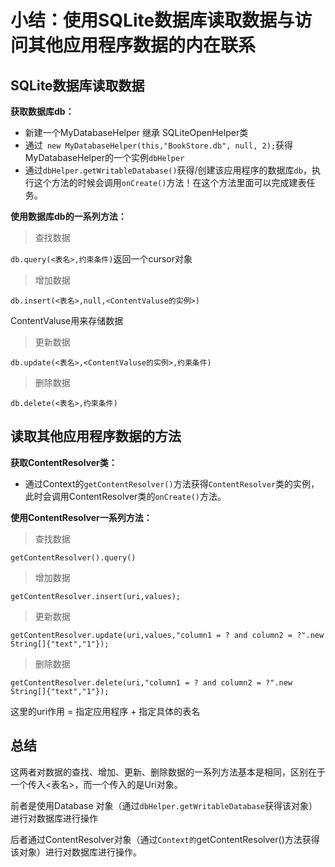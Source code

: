 #  小结：使用SQLite数据库读取数据与访问其他应用程序数据的内在联系



## SQLite数据库读取数据



**获取数据库db：**



*    新建一个MyDatabaseHelper 继承 SQLiteOpenHelper类
*    通过` new MyDatabaseHelper(this,"BookStore.db", null, 2);`获得 MyDatabaseHelper的一个实例`dbHelper`
*    通过`dbHelper.getWritableDatabase()`获得/创建该应用程序的数据库`db`，执行这个方法的时候会调用`onCreate()`方法！在这个方法里面可以完成建表任务。



**使用数据库db的一系列方法：**



>    查找数据

`db.query(<表名>,约束条件)`返回一个cursor对象

>    增加数据

`db.insert(<表名>,null,<ContentValuse的实例>)` 

ContentValuse用来存储数据

>    更新数据

`db.update(<表名>,<ContentValuse的实例>,约束条件)`

>    删除数据

`db.delete(<表名>,约束条件)`



## 读取其他应用程序数据的方法



**获取ContentResolver类：**

*    通过Context的`getContentResolver()`方法获得`ContentResolver`类的实例，此时会调用ContentResolver类的`onCreate()`方法。



**使用ContentResolver一系列方法：**



>    查找数据

`getContentResolver().query()`

>    增加数据

`getContentResolver.insert(uri,values);`

>    更新数据

`getContentResolver.update(uri,values,"column1 = ? and column2 = ?".new String[]{"text","1"});`

>    删除数据

`getContentResolver.delete(uri,"column1 = ? and column2 = ?".new String[]{"text","1"});`



这里的uri作用 = 指定应用程序 + 指定具体的表名



## 总结

这两者对数据的查找、增加、更新、删除数据的一系列方法基本是相同，区别在于一个传入<表名>，而一个传入的是Uri对象。

前者是使用Database 对象（通过`dbHelper.getWritableDatabase`获得该对象）进行对数据库进行操作

后者通过ContentResolver对象（通过`Context的`getContentResolver()方法获得该对象）进行对数据库进行操作。